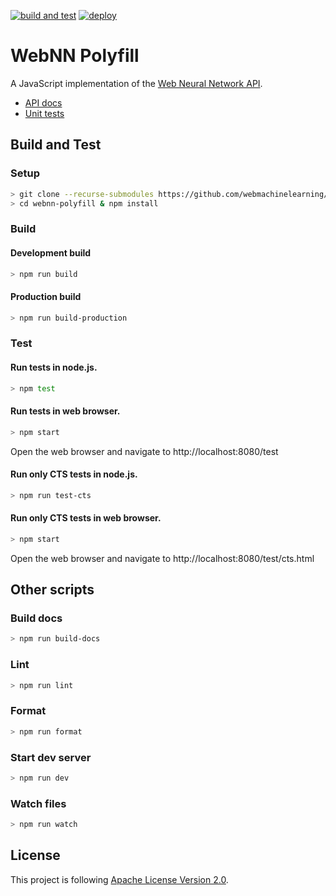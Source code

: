 [![build and test](https://github.com/webmachinelearning/webnn-polyfill/workflows/build%20and%20test/badge.svg)](https://github.com/webmachinelearning/webnn-polyfill/actions)
[![deploy](https://github.com/webmachinelearning/webnn-polyfill/workflows/deploy/badge.svg)](https://github.com/webmachinelearning/webnn-polyfill/actions)

# WebNN Polyfill

A JavaScript implementation of the [Web Neural Network API](https://webmachinelearning.github.io/webnn/).

* [API docs](https://webmachinelearning.github.io/webnn-polyfill/docs/)
* [Unit tests](https://webmachinelearning.github.io/webnn-polyfill/test/)

## Build and Test

### Setup

```sh
> git clone --recurse-submodules https://github.com/webmachinelearning/webnn-polyfill
> cd webnn-polyfill & npm install
```

### Build
#### Development build

```sh
> npm run build
```

#### Production build

```sh
> npm run build-production
```

### Test
#### Run tests in node.js.

```sh
> npm test
```

#### Run tests in web browser.

```sh
> npm start
```

Open the web browser and navigate to http://localhost:8080/test

#### Run only CTS tests in node.js.

```sh
> npm run test-cts
```

#### Run only CTS tests in web browser.

```sh
> npm start
```

Open the web browser and navigate to http://localhost:8080/test/cts.html

## Other scripts
### Build docs

```sh
> npm run build-docs
```

### Lint

```sh
> npm run lint
```

### Format

```sh
> npm run format
```

### Start dev server

```sh
> npm run dev
```

### Watch files

```sh
> npm run watch
```


## License

This project is following [Apache License Version 2.0](./LICENSE).
